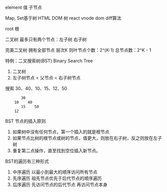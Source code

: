 element 值
子节点

Map, Set基于树
HTML DOM 树
react vnode dom diff算法

root 根


二叉树
    最多只有两个节点：左子树  右子树

完美二叉树 拥有全部节点 层次K 则叶节点个数：2^(K-1)  总节点数：2^K - 1

特例：二叉搜索树(BST) Binary Search Tree
1. 二叉树
2. 左子树节点 < 父节点 < 右子树节点

搜索
30、40、10、15、12、50

           30
        10    40
           15    50
        12

BST 节点的插入原则
1. 如果树中没有任何节点，第一个插入的就是根节点
2. 如果节点比树的根节点或树的节点，值更大，则放在右子树，反之则放在左子树
3. 重复第二点操作，直至找到空位插入新节点。


BST的遍历有三种形式
1. 中序遍历
    以最小到最大的顺序访问所有节点
2. 先序遍历
    祖先节点优先于后代节点的顺序遍历
3. 后序遍历
    先访问节点的后代节点 再访问节点本身
              
 